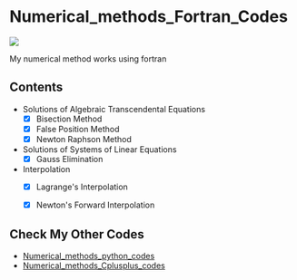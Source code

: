 # Numerical_methods_Fortran_Codes
<image src="https://www.e-booksdirectory.com/categoryimg/401.jpg" >


My numerical method works using fortran

## Contents
* Solutions  of  Algebraic  Transcendental Equations
  - [x] Bisection Method
  - [x] False Position Method
  - [x] Newton Raphson Method 
* Solutions of  Systems of  Linear Equations
  - [x] Gauss Elimination
* Interpolation
  - [x] Lagrange's Interpolation
  - [x] Newton's Forward Interpolation



## Check My Other Codes
* [Numerical_methods_python_codes](https://github.com/rahular09062001/Numerical_methods_python_codes)
* [Numerical_methods_Cplusplus_codes](https://github.com/rahular09062001/Numerical_methods_Cplusplus_codes)
  
  
